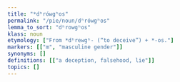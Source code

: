 ```yaml
---
title: "*dʰrówgʰos"
permalink: "/pie/noun/dʰrówgʰos"
lemma_to_sort: "dʰrowgʰos"
klass: noun
etymology: ["From *dʰrewgʰ- (“to deceive”) +‎ *-os."]
markers: [["m", "masculine gender"]]
synonyms: []
definitions: [["a deception, falsehood, lie"]]
topics: []
---
```

